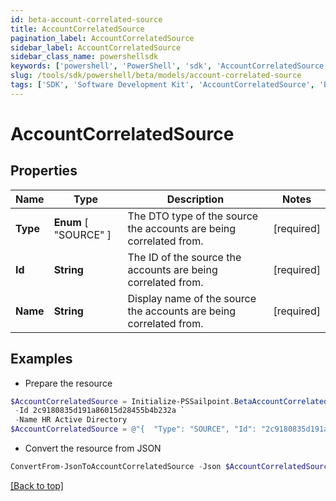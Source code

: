 ```yaml
---
id: beta-account-correlated-source
title: AccountCorrelatedSource
pagination_label: AccountCorrelatedSource
sidebar_label: AccountCorrelatedSource
sidebar_class_name: powershellsdk
keywords: ['powershell', 'PowerShell', 'sdk', 'AccountCorrelatedSource', 'BetaAccountCorrelatedSource'] 
slug: /tools/sdk/powershell/beta/models/account-correlated-source
tags: ['SDK', 'Software Development Kit', 'AccountCorrelatedSource', 'BetaAccountCorrelatedSource']
---
```



# AccountCorrelatedSource

## Properties

Name | Type | Description | Notes
------------ | ------------- | ------------- | -------------
**Type** |  **Enum** [  "SOURCE" ] | The DTO type of the source the accounts are being correlated from. | [required]
**Id** | **String** | The ID of the source the accounts are being correlated from. | [required]
**Name** | **String** | Display name of the source the accounts are being correlated from. | [required]

## Examples

- Prepare the resource
```powershell
$AccountCorrelatedSource = Initialize-PSSailpoint.BetaAccountCorrelatedSource  -Type SOURCE `
 -Id 2c9180835d191a86015d28455b4b232a `
 -Name HR Active Directory
$AccountCorrelatedSource = @"{  "Type": "SOURCE", "Id": "2c9180835d191a86015d28455b4b232a", "Name": "HR Active Directory" }"@
```

- Convert the resource from JSON
```powershell
ConvertFrom-JsonToAccountCorrelatedSource -Json $AccountCorrelatedSource
```


[[Back to top]](#) 


